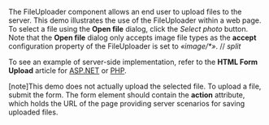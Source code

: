 The FileUploader component allows an&nbsp;end user to&nbsp;upload files to&nbsp;the server. This demo illustrates the use of&nbsp;the FileUploader within a&nbsp;web page. To&nbsp;select a&nbsp;file using the **Open file** dialog, click the _Select photo_ button. Note that the **Open file** dialog only accepts image file types as&nbsp;the **accept** configuration property of&nbsp;the FileUploader is&nbsp;set to&nbsp;_&laquo;image/\*&raquo;_. 
// _split_

To see an example of server-side implementation, refer to the **HTML Form Upload** article for [ASP.NET](/Documentation/Guide/UI_Components/FileUploader/Upload_Files/Server-Side_Implementation_in_ASP.NET/#HTML_Form_Upload) or [PHP](/Documentation/Guide/UI_Components/FileUploader/Upload_Files/Server-Side_Implementation_in_PHP/#HTML_Form_Upload).

[note]This demo does not actually upload the selected file. To upload a file, submit the form. The form element should contain the **action** attribute, which holds the URL of the page providing server scenarios for saving uploaded files.